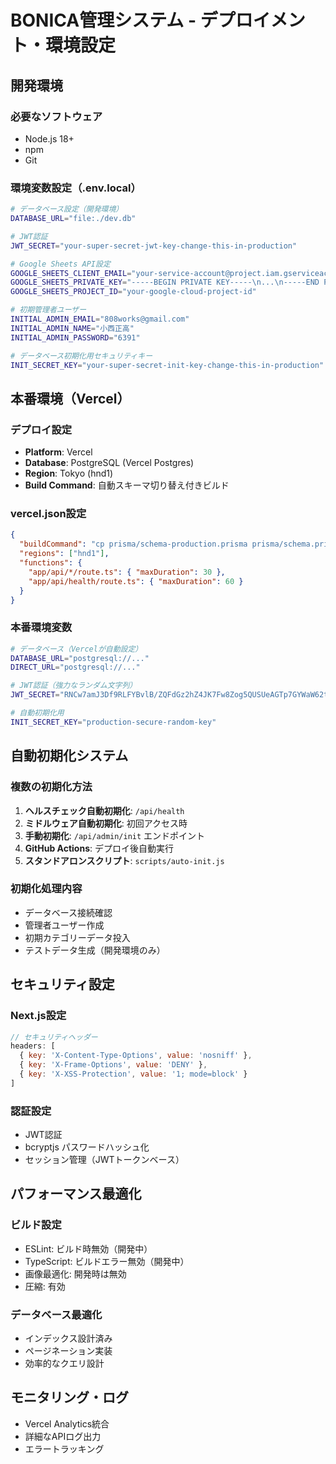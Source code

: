 # BONICA管理システム - デプロイメント・環境設定

## 開発環境

### 必要なソフトウェア
- Node.js 18+
- npm
- Git

### 環境変数設定（.env.local）
```bash
# データベース設定（開発環境）
DATABASE_URL="file:./dev.db"

# JWT認証
JWT_SECRET="your-super-secret-jwt-key-change-this-in-production"

# Google Sheets API設定
GOOGLE_SHEETS_CLIENT_EMAIL="your-service-account@project.iam.gserviceaccount.com"
GOOGLE_SHEETS_PRIVATE_KEY="-----BEGIN PRIVATE KEY-----\n...\n-----END PRIVATE KEY-----"
GOOGLE_SHEETS_PROJECT_ID="your-google-cloud-project-id"

# 初期管理者ユーザー
INITIAL_ADMIN_EMAIL="808works@gmail.com"
INITIAL_ADMIN_NAME="小西正高"
INITIAL_ADMIN_PASSWORD="6391"

# データベース初期化用セキュリティキー
INIT_SECRET_KEY="your-super-secret-init-key-change-this-in-production"
```

## 本番環境（Vercel）

### デプロイ設定
- **Platform**: Vercel
- **Database**: PostgreSQL (Vercel Postgres)
- **Region**: Tokyo (hnd1)
- **Build Command**: 自動スキーマ切り替え付きビルド

### vercel.json設定
```json
{
  "buildCommand": "cp prisma/schema-production.prisma prisma/schema.prisma && npm run vercel-build",
  "regions": ["hnd1"],
  "functions": {
    "app/api/*/route.ts": { "maxDuration": 30 },
    "app/api/health/route.ts": { "maxDuration": 60 }
  }
}
```

### 本番環境変数
```bash
# データベース（Vercelが自動設定）
DATABASE_URL="postgresql://..."
DIRECT_URL="postgresql://..."

# JWT認証（強力なランダム文字列）
JWT_SECRET="RNCw7amJ3Df9RLFYBvlB/ZQFdGz2hZ4JK7Fw8Zog5QUSUeAGTp7GYWaW62t7E7Iy..."

# 自動初期化用
INIT_SECRET_KEY="production-secure-random-key"
```

## 自動初期化システム

### 複数の初期化方法
1. **ヘルスチェック自動初期化**: `/api/health`
2. **ミドルウェア自動初期化**: 初回アクセス時
3. **手動初期化**: `/api/admin/init` エンドポイント
4. **GitHub Actions**: デプロイ後自動実行
5. **スタンドアロンスクリプト**: `scripts/auto-init.js`

### 初期化処理内容
- データベース接続確認
- 管理者ユーザー作成
- 初期カテゴリーデータ投入
- テストデータ生成（開発環境のみ）

## セキュリティ設定

### Next.js設定
```javascript
// セキュリティヘッダー
headers: [
  { key: 'X-Content-Type-Options', value: 'nosniff' },
  { key: 'X-Frame-Options', value: 'DENY' },
  { key: 'X-XSS-Protection', value: '1; mode=block' }
]
```

### 認証設定
- JWT認証
- bcryptjs パスワードハッシュ化
- セッション管理（JWTトークンベース）

## パフォーマンス最適化

### ビルド設定
- ESLint: ビルド時無効（開発中）
- TypeScript: ビルドエラー無効（開発中）
- 画像最適化: 開発時は無効
- 圧縮: 有効

### データベース最適化
- インデックス設計済み
- ページネーション実装
- 効率的なクエリ設計

## モニタリング・ログ
- Vercel Analytics統合
- 詳細なAPIログ出力
- エラートラッキング